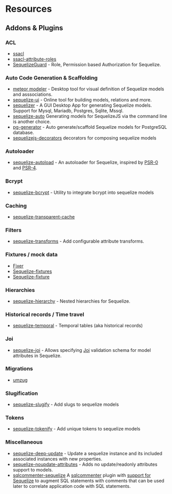 # Resources

## Addons & Plugins

### ACL

- [ssacl](https://github.com/pumpupapp/ssacl)
- [ssacl-attribute-roles](https://github.com/mickhansen/ssacl-attribute-roles)
- [SequelizeGuard](https://github.com/lotivo/sequelize-acl) - Role, Permission based Authorization for Sequelize.

### Auto Code Generation & Scaffolding

- [meteor modeler](https://www.datensen.com/) - Desktop tool for visual definition of Sequelize models and asssociations.
- [sequelize-ui](https://github.com/tomjschuster/sequelize-ui) - Online tool for building models, relations and more.
- [sequelizer](https://github.com/andyforever/sequelizer) - A GUI Desktop App for generating Sequelize models. Support for Mysql, Mariadb, Postgres, Sqlite, Mssql.
- [sequelize-auto](https://github.com/sequelize/sequelize-auto) Generating models for SequelizeJS via the command line is another choice.
- [pg-generator](http://www.pg-generator.com/builtin-templates/sequelize/) - Auto generate/scaffold Sequelize models for PostgreSQL database.
- [sequelizejs-decorators](https://www.npmjs.com/package/sequelizejs-decorators) decorators for composing sequelize models

### Autoloader

- [sequelize-autoload](https://github.com/boxsnake-nodejs/sequelize-autoload) - An autoloader for Sequelize, inspired by [PSR-0](https://www.php-fig.org/psr/psr-0/) and [PSR-4](https://www.php-fig.org/psr/psr-4/).

### Bcrypt

- [sequelize-bcrypt](https://github.com/mattiamalonni/sequelize-bcrypt) - Utility to integrate bcrypt into sequelize models

### Caching

- [sequelize-transparent-cache](https://github.com/DanielHreben/sequelize-transparent-cache)

### Filters

- [sequelize-transforms](https://www.npmjs.com/package/sequelize-transforms) - Add configurable attribute transforms.

### Fixtures / mock data

- [Fixer](https://github.com/olalonde/fixer)
- [Sequelize-fixtures](https://github.com/domasx2/sequelize-fixtures)
- [Sequelize-fixture](https://github.com/xudejian/sequelize-fixture)

### Hierarchies

- [sequelize-hierarchy](https://www.npmjs.com/package/sequelize-hierarchy) - Nested hierarchies for Sequelize.

### Historical records / Time travel

- [sequelize-temporal](https://github.com/bonaval/sequelize-temporal) - Temporal tables (aka historical records)

### Joi

- [sequelize-joi](https://github.com/mattiamalonni/sequelize-joi) - Allows specifying [Joi](https://github.com/sideway/joi) validation schema for model attributes in Sequelize.

### Migrations

- [umzug](https://github.com/sequelize/umzug)

### Slugification

- [sequelize-slugify](https://www.npmjs.com/package/sequelize-slugify) - Add slugs to sequelize models

### Tokens

- [sequelize-tokenify](https://github.com/pipll/sequelize-tokenify) - Add unique tokens to sequelize models

### Miscellaneous

- [sequelize-deep-update](https://www.npmjs.com/package/sequelize-deep-update) - Update a sequelize instance and its included associated instances with new properties.
- [sequelize-noupdate-attributes](https://www.npmjs.com/package/sequelize-noupdate-attributes) - Adds no update/readonly attributes support to models.
- [sqlcommenter-sequelize](https://github.com/google/sqlcommenter/tree/master/nodejs/sqlcommenter-nodejs/packages/sqlcommenter-sequelize) A [sqlcommenter](https://google.github.io/sqlcommenter/) plugin with [support for Sequelize](https://google.github.io/sqlcommenter/node/sequelize/) to augment SQL statements with comments that can be used later to correlate application code with SQL statements.
